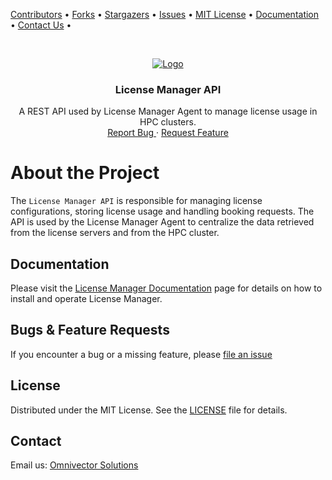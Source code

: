 [contributors-url]: https://github.com/omnivector-solutions/license-manager/graphs/contributors
[forks-url]: https://github.com/omnivector-solutions/license-manager/network/members
[stars-url]: https://github.com/omnivector-solutions/license-manager/stargazers
[issues-url]: https://github.com/omnivector-solutions/license-manager/issues
[license-url]: https://github.com/omnivector-solutions/license-manager/blob/master/LICENSE
[docs-url]: https://omnivector-solutions.github.io/license-manager/
[contact-us]: mailto:info@omnivector.solutions

[Contributors][contributors-url] •
[Forks][forks-url] •
[Stargazers][stars-url] •
[Issues][issues-url] •
[MIT License][license-url] •
[Documentation][docs-url] •
[Contact Us][contact-us] •

<!-- PROJECT LOGO -->
<br />
<p align="center">
  <a href="https://github.com/omnivector-solutions/license-manager">
    <img src="https://omnivector-public-assets.s3.us-west-2.amazonaws.com/branding/omnivector-logo-text-black-horz.png" alt="Logo">
  </a>

  <h3 align="center">License Manager API</h3>

  <p align="center">
    A REST API used by License Manager Agent to manage license usage in HPC clusters.
    <br />
    <a href="https://github.com/omnivector-solutions/license-manager/issues">
        Report Bug
    </a>
    ·
    <a href="https://github.com/omnivector-solutions/license-manager/issues">
        Request Feature
    </a>
  </p>
</p>


# About the Project
The ``License Manager API`` is responsible for managing license configurations, storing license usage and handling booking requests. The API is used by the License Manager Agent to centralize the data retrieved from the license servers and from the HPC cluster.


## Documentation

Please visit the
[License Manager Documentation][docs-url]
page for details on how to install and operate License Manager.


## Bugs & Feature Requests

If you encounter a bug or a missing feature, please
[file an issue][issues-url]


## License
Distributed under the MIT License. See the [LICENSE][license-url] file for details.


## Contact
Email us: [Omnivector Solutions][contact-us]
